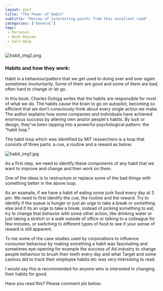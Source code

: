 ```yaml
---
layout: post
title: "The Power of Habit"
subtitle: "Review of interesting points from this excellent read"
categories: ['General']
tags:
 - Personal
 - Book Review
 - Self-Help
---
```


![habit_img2.png]({{site.baseurl}}/img/habit_img2.png)

### Habits and how they work:

Habit is a behaviour/pattern that we get used to doing over and over again sometimes involuntarily. Some of them are good and some of them are bad, often hard to change or let go.

In this book, Charles Duhigg writes that the habits are responsible for most of what we do. The habits cause the brain to go on autopilot, becoming so efficient that we don’t consciously think about every single action we make. The author explains how some companies and individuals have achieved enormous success by altering own and/or people's habits. By luck or design, they've been tapping into a powerful psychological pattern: the "habit loop."

The habit loop which was identified by MIT researchers is a loop that consists of three parts: a cue, a routine and a reward as below:

![habit_img1.jpg]({{site.baseurl}}/img/habit_img1.jpg)

As a first step, we need to identify these components of any habit that we want to improve and change and then work on them.

One of the ideas is to restructure or replace some of the bad things with something better in the above loop. 

As an example, if we have a habit of eating some junk food every day at 3 pm. We need to first identify the cue, the routine and the reward. Try to identify if the queue is hunger or just an urge to take a break or something else and if its an urge to take a break, instead of picking something to eat, try to change that behavior with some other action, like drinking water or just taking a stretch or a walk outside of office or talking to a colleague for few minutes, or switching to different types of food to see if your sense of reward is still apparent.

To me some of the case studies used by corporations to influence consumer behaviour by making something a habit was fascinating and sometimes eye-opening for example the success of Ad industry to change people behaviour to brush their teeth every day and what Target and some casinos did to track their employee habits etc was very interesting to read.

I would say this is recommended for anyone who is interested in changing their habits for good. 

Have you read this? Please comment pls below: